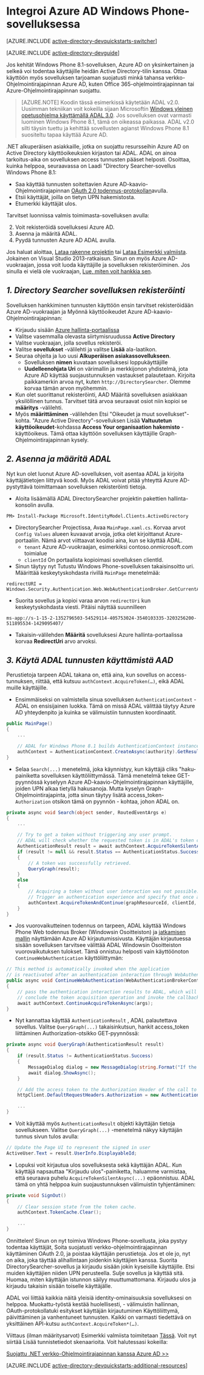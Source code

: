 <properties
    pageTitle="Aloittaminen Azure AD-Windows Phone | Microsoft Azure"
    description="Windows Phone-sovellus, joka integroituu Azure AD kirjauduttaessa ja soittaa Azure AD muodostaminen suojattu ohjelmointirajapinnan käyttäminen OAuth."
    services="active-directory"
    documentationCenter="windows"
    authors="dstrockis"
    manager="mbaldwin"
    editor=""/>

<tags
    ms.service="active-directory"
    ms.workload="identity"
    ms.tgt_pltfrm="mobile-windows-phone"
    ms.devlang="dotnet"
    ms.topic="article"
    ms.date="09/16/2016"
    ms.author="dastrock"/>



# <a name="integrate-azure-ad-with-a-windows-phone-app"></a>Integroi Azure AD Windows Phone-sovelluksessa

[AZURE.INCLUDE [active-directory-devquickstarts-switcher](../../includes/active-directory-devquickstarts-switcher.md)]

[AZURE.INCLUDE [active-directory-devguide](../../includes/active-directory-devguide.md)]

Jos kehität Windows Phone 8.1-sovelluksen, Azure AD on yksinkertainen ja selkeä voi todentaa käyttäjille heidän Active Directory-tilin kanssa.  Ottaa käyttöön myös sovelluksen tarjoaman suojatusti minkä tahansa verkko-Ohjelmointirajapinnan Azure AD, kuten Office 365-ohjelmointirajapinnan tai Azure-Ohjelmointirajapinnan suojattu.

> [AZURE.NOTE] Koodin tässä esimerkissä käytetään ADAL v2.0.  Uusimman tekniikan voit kokeilla sijaan Microsoftin [Windows yleinen opetusohjelma käyttämällä ADAL 3.0](active-directory-devquickstarts-windowsstore.md).  Jos sovelluksen ovat varmasti luominen Windows Phone 8.1, tämä on oikeassa paikassa.  ADAL v2.0 silti täysin tuettu ja kehittää sovellusten agianst Windows Phone 8.1 suositeltu tapaa käyttää Azure AD.

.NET alkuperäisen asiakkaille, jotka on suojattu resursseihin Azure AD on Active Directory käyttöoikeuksien kirjaston tai ADAL.  ADAL on ainoa tarkoitus-aika on sovelluksen access tunnusten pääset helposti.  Osoittaa, kuinka helppoa, seuraavassa on Laadi "Directory Searcher-sovellus Windows Phone 8.1:

-   Saa käyttää tunnusten soitettavien Azure AD-kaavio-Ohjelmointirajapinnan [OAuth 2.0 todennus-protokollan](https://msdn.microsoft.com/library/azure/dn645545.aspx)avulla.
-   Etsii käyttäjät, joilla on tietyn UPN hakemistosta.
-   Etumerkki käyttäjät ulos.

Tarvitset luonnissa valmis toimimasta-sovelluksen avulla:

2. Voit rekisteröidä sovelluksesi Azure AD.
3. Asenna ja määritä ADAL.
5. Pyydä tunnusten Azure AD ADAL avulla.

Jos haluat aloittaa, [Lataa rakenne projektin](https://github.com/AzureADQuickStarts/NativeClient-WindowsPhone/archive/skeleton.zip) tai [Lataa Esimerkki valmiista](https://github.com/AzureADQuickStarts/NativeClient-WindowsPhone/archive/complete.zip).  Jokainen on Visual Studio 2013-ratkaisun.  Sinun on myös Azure AD-vuokraajan, jossa voit luoda käyttäjille ja sovelluksen rekisteröiminen.  Jos sinulla ei vielä ole vuokraajan, [Lue, miten voit hankkia sen](active-directory-howto-tenant.md).

## <a name="1-register-the-directory-searcher-application"></a>*1. Directory Searcher sovelluksen rekisteröinti*
Sovelluksen hankkiminen tunnusten käyttöön ensin tarvitset rekisteröidään Azure AD-vuokraajan ja Myönnä käyttöoikeudet Azure AD-kaavio-Ohjelmointirajapinnan:

-   Kirjaudu sisään [Azure hallinta-portaalissa](https://manage.windowsazure.com)
-   Valitse vasemmalla olevasta siirtymisruudussa **Active Directory**
-   Valitse vuokraajan, jolla sovellus rekisteröi.
-   Valitse **sovellukset** -välilehti ja valitse **Lisää** ala-laatikon.
-   Seuraa ohjeita ja luo uusi **Alkuperäisen asiakassovellukseen**.
    -   Sovelluksen **nimen** kuvataan sovelluksesi loppukäyttäjille
    -   **Uudelleenohjata Uri** on värimallin ja merkkijonon yhdistelmä, jota Azure AD käyttää suojaustunnuksen vastaukset palautetaan.  Kirjoita paikkamerkin arvoa nyt, kuten `http://DirectorySearcher`.  Olemme korvaa tämän arvon myöhemmin.
-   Kun olet suorittanut rekisteröinti, AAD Määritä sovelluksen asiakkaan yksilöllinen tunnus.  Tarvitset tätä arvoa seuraavat osiot niin kopioi se **määritys** -välilehti.
- Myös **määrittäminen** -välilehden Etsi "Oikeudet ja muut sovellukset"-kohta.  "Azure Active Directory"-sovelluksen Lisää **Valtuutetun käyttöoikeudet**-kohdassa **Access Your organisaation hakemisto** -käyttöoikeus.  Tämä ottaa käyttöön sovelluksen käyttäjille Graph-Ohjelmointirajapinnan kysely.

## <a name="2-install--configure-adal"></a>*2. Asenna ja määritä ADAL*
Nyt kun olet luonut Azure AD-sovelluksen, voit asentaa ADAL ja kirjoita käyttäjätietojen liittyvä koodi.  Myös ADAL voivat pitää yhteyttä Azure AD-pystyttävä toimittamaan sovelluksen rekisteröinti tietoja.
-   Aloita lisäämällä ADAL DirectorySearcher projektin pakettien hallinta-konsolin avulla.

```
PM> Install-Package Microsoft.IdentityModel.Clients.ActiveDirectory
```

-   DirectorySearcher Projectissa, Avaa `MainPage.xaml.cs`.  Korvaa arvot `Config Values` alueen kuvaavat arvoja, jotka olet kirjoittanut Azure-portaaliin.  Nämä arvot viittaavat koodisi aina, kun se käyttää ADAL.
    -   `tenant` Azure AD-vuokraajan, esimerkiksi contoso.onmicrosoft.com toimialue
    -   `clientId` On portaalista kopioimasi sovelluksen clientId.
-   Sinun täytyy nyt Tutustu Windows Phone-sovelluksen takaisinsoitto uri.  Määrittää keskeytyskohdasta rivillä `MainPage` menetelmää:

```
redirectURI = Windows.Security.Authentication.Web.WebAuthenticationBroker.GetCurrentApplicationCallbackUri();
```
- Suorita sovellus ja kopioi varaa arvon `redirectUri` kun keskeytyskohdasta viesti.  Pitäisi näyttää suunnilleen

```
ms-app://s-1-15-2-1352796503-54529114-405753024-3540103335-3203256200-511895534-1429095407/
```

- Takaisin-välilehden **Määritä** sovelluksesi Azure hallinta-portaalissa korvaa **RedirectUri** arvo arvoksi.  

## <a name="3--use-adal-to-get-tokens-from-aad"></a>*3. Käytä ADAL tunnusten käyttämistä AAD*
Perustietoja tarpeen ADAL takana on, että aina, kun sovellus on access-tunnuksen, riittää, että kutsuu `authContext.AcquireToken(…)`, eikä ADAL muille käyttäjille.  

-   Ensimmäiseksi on valmistella sinua sovelluksen `AuthenticationContext` -ADAL on ensisijainen luokka.  Tämä on missä ADAL välittää täytyy Azure AD yhteydenpito ja kuinka se välimuistiin tunnusten koordinaatit.

```C#
public MainPage()
{
    ...

    // ADAL for Windows Phone 8.1 builds AuthenticationContext instances through a factory
    authContext = AuthenticationContext.CreateAsync(authority).GetResults();
}
```

- Selaa `Search(...)` menetelmä, joka käynnistyy, kun käyttäjä cliks "haku-painiketta sovelluksen käyttöliittymässä.  Tämä menetelmä tekee GET-pyynnössä kyselyyn Azure AD-kaavio-Ohjelmointirajapinnan käyttäjille, joiden UPN alkaa tietyllä hakusanoja.  Mutta kyselyn Graph-Ohjelmointirajapinta, jotta sinun täytyy lisätä access_token- `Authorization` otsikon tämä on pyynnön - kohtaa, johon ADAL on.

```C#
private async void Search(object sender, RoutedEventArgs e)
{
    ...

    // Try to get a token without triggering any user prompt.
    // ADAL will check whether the requested token is in ADAL's token cache or can otherwise be obtained without user interaction.
    AuthenticationResult result = await authContext.AcquireTokenSilentAsync(graphResourceId, clientId);
    if (result != null && result.Status == AuthenticationStatus.Success)
    {
        // A token was successfully retrieved.
        QueryGraph(result);
    }
    else
    {
        // Acquiring a token without user interaction was not possible.
        // Trigger an authentication experience and specify that once a token has been obtained the QueryGraph method should be called
        authContext.AcquireTokenAndContinue(graphResourceId, clientId, redirectURI, QueryGraph);
    }
}
```
- Jos vuorovaikutteinen todennus on tarpeen, ADAL käyttää Windows Phone Web todennus Broker (Windowsin Osoitteiston) ja [jatkamisen mallin](http://www.cloudidentity.com/blog/2014/06/16/adal-for-windows-phone-8-1-deep-dive/) näyttämään Azure AD kirjautumissivusta.  Käyttäjän kirjautuessa sisään sovelluksen tarvitsee välittää ADAL Windowsin Osoitteiston vuorovaikutuksen tulokset.  Tämä onnistuu helposti vain käyttöönoton `ContinueWebAuthentication` käyttöliittymän:

```C#
// This method is automatically invoked when the application
// is reactivated after an authentication interaction through WebAuthenticationBroker.
public async void ContinueWebAuthentication(WebAuthenticationBrokerContinuationEventArgs args)
{
    // pass the authentication interaction results to ADAL, which will
    // conclude the token acquisition operation and invoke the callback specified in AcquireTokenAndContinue.
    await authContext.ContinueAcquireTokenAsync(args);
}
```

- Nyt kannattaa käyttää `AuthenticationResult` , ADAL palautettava sovellus.  Valitse `QueryGraph(...)` takaisinkutsun, hankit access_token liittäminen Authorization-otsikko GET-pyynnössä:

```C#
private async void QueryGraph(AuthenticationResult result)
{
    if (result.Status != AuthenticationStatus.Success)
    {
        MessageDialog dialog = new MessageDialog(string.Format("If the error continues, please contact your administrator.\n\nError: {0}\n\nError Description:\n\n{1}", result.Error, result.ErrorDescription), "Sorry, an error occurred while signing you in.");
        await dialog.ShowAsync();
    }

    // Add the access token to the Authorization Header of the call to the Graph API, and call the Graph API.
    httpClient.DefaultRequestHeaders.Authorization = new AuthenticationHeaderValue("Bearer", result.AccessToken);

    ...
}
```
- Voit käyttää myös `AuthenticationResult` objekti käyttäjän tietoja sovellukseen. Valitse `QueryGraph(...)` -menetelmä näkyy käyttäjän tunnus sivun tulos avulla:

```C#
// Update the Page UI to represent the signed in user
ActiveUser.Text = result.UserInfo.DisplayableId;
```
- Lopuksi voit kirjautua ulos sovelluksesta sekä käyttäjän ADAL.  Kun käyttäjä napsauttaa "Kirjaudu ulos"-painiketta, haluamme varmistaa, että seuraava puhelu `AcquireTokenSilentAsync(...)` epäonnistuu.  ADAL tämä on yhtä helppoa kuin suojaustunnuksen välimuistin tyhjentäminen:

```C#
private void SignOut()
{
    // Clear session state from the token cache.
    authContext.TokenCache.Clear();

    ...
}
```

Onnittelen! Sinun on nyt toimiva Windows Phone-sovellusta, joka pystyy todentaa käyttäjät, Soita suojatusti verkko-ohjelmointirajapinnan käyttäminen OAuth 2.0, ja poistaa käyttäjän perustietoja.  Jos et ole jo, nyt on aika, joka täyttää alihallintaan joidenkin käyttäjien kanssa.  Suorita DirectorySearcher-sovellus ja kirjaudu sisään jokin kyseisille käyttäjille.  Etsi muiden käyttäjien niiden UPN perusteella.  Sulje sovellus ja käyttää sitä.  Huomaa, miten käyttäjän istunnon säilyy muuttumattomana.  Kirjaudu ulos ja kirjaudu takaisin sisään toiselle käyttäjälle.

ADAL voi liittää kaikkia näitä yleisiä identity-ominaisuuksia sovelluksesi on helppoa.  Muokattu-työstä kestää huolellisesti, - välimuistin hallinnan, OAuth-protokollatuki esitykset käyttäjän kirjautuminen Käyttöliittymä, päivittäminen ja vanhentuneet tunnusten.  Kaikki on varmasti tiedettävä on yksittäinen API-kutsu `authContext.AcquireToken*(…)`.

Viittaus (ilman määritysarvot) Esimerkki valmiista toimitetaan [Tässä](https://github.com/AzureADQuickStarts/NativeClient-WindowsPhone/archive/complete.zip).  Voit nyt siirtää Lisää tunnistetiedot skenaarioita.  Voit halutessasi kokeilla:

[Suojattu .NET verkko-Ohjelmointirajapinnan kanssa Azure AD >>](active-directory-devquickstarts-webapi-dotnet.md)

[AZURE.INCLUDE [active-directory-devquickstarts-additional-resources](../../includes/active-directory-devquickstarts-additional-resources.md)]